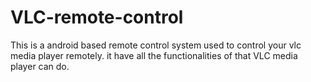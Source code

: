 # VLC-remote-control
This is a android based remote control system used to control your vlc media player remotely. it have all the functionalities of that VLC media player can do.
